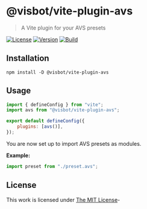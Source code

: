 # @visbot/vite-plugin-avs

> A Vite plugin for your AVS presets

[![License](https://img.shields.io/github/license/visbot/vite-plugin-avs?color=blue&style=for-the-badge)](https://github.com/visbot/vite-plugin-avs/blob/main/LICENSE)
[![Version](https://img.shields.io/npm/v/@visbot/vite-plugin-avs?style=for-the-badge)](https://www.npmjs.org/package/@visbot/vite-plugin-avs)
[![Build](https://img.shields.io/github/actions/workflow/status/visbot/vite-plugin-avs/tests.yml?style=for-the-badge)](https://github.com/visbot/vite-plugin-avs/actions)

## Installation

`npm install -D @visbot/vite-plugin-avs`

## Usage

```js
import { defineConfig } from "vite";
import avs from "@visbot/vite-plugin-avs";

export default defineConfig({
	plugins: [avs()],
});
```

You are now set up to import AVS presets as modules.

**Example:**

```ts
import preset from "./preset.avs";
```

## License

This work is licensed under [The MIT License](LICENSE)-

